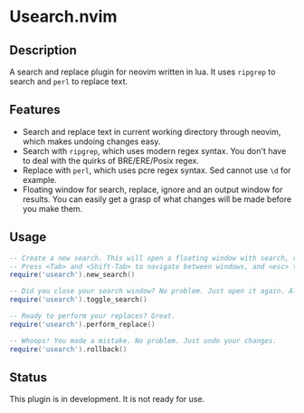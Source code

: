 # Usearch.nvim

## Description
A search and replace plugin for neovim written in lua. It uses `ripgrep` to search and `perl` to replace text.

## Features
- Search and replace text in current working directory through neovim, which makes undoing changes easy.
- Search with `ripgrep`, which uses modern regex syntax. You don't have to deal with the quirks of BRE/ERE/Posix regex.
- Replace with `perl`, which uses pcre regex syntax. Sed cannot use `\d` for example.
- Floating window for search, replace, ignore and an output window for results. You can easily get a grasp of what changes will be made before you make them.


## Usage
```lua
-- Create a new search. This will open a floating window with search, replace, ignore and output windows.
-- Press <Tab> and <Shift-Tab> to navigate between windows, and <esc> to close the floating window.
require('usearch').new_search()

-- Did you close your search window? No problem. Just open it again. All of the state is saved.
require('usearch').toggle_search()

-- Ready to perform your replaces? Great.
require('usearch').perform_replace()

-- Whoops! You made a mistake. No problem. Just undo your changes.
require('usearch').rollback()
```


## Status
This plugin is in development. It is not ready for use.
